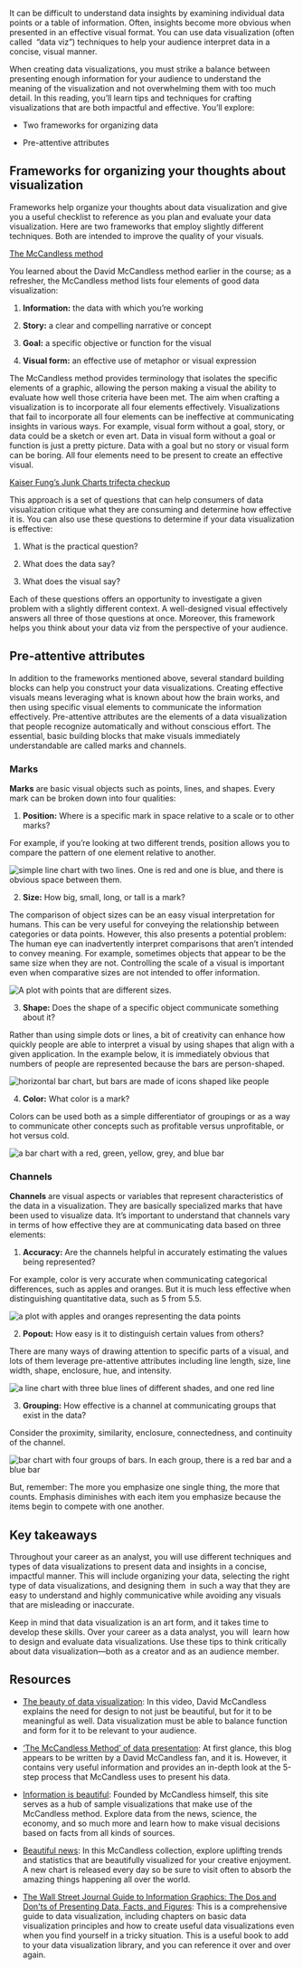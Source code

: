 It can be difficult to understand data insights by examining individual data points or a table of information. Often, insights become more obvious when presented in an effective visual format. You can use data visualization (often called  “data viz”) techniques to help your audience interpret data in a concise, visual manner.

When creating data visualizations, you must strike a balance between presenting enough information for your audience to understand the meaning of the visualization and not overwhelming them with too much detail. In this reading, you’ll learn tips and techniques for crafting visualizations that are both impactful and effective. You’ll explore:

- Two frameworks for organizing data
    
- Pre-attentive attributes
    

## Frameworks for organizing your thoughts about visualization

Frameworks help organize your thoughts about data visualization and give you a useful checklist to reference as you plan and evaluate your data visualization. Here are two frameworks that employ slightly different techniques. Both are intended to improve the quality of your visuals. 

[The McCandless method](https://www.informationisbeautiful.net/visualizations/what-makes-a-good-data-visualization/)

You learned about the David McCandless method earlier in the course; as a refresher, the McCandless method lists four elements of good data visualization: 

1. **Information:** the data with which you’re working 
    
2. **Story:** a clear and compelling narrative or concept
    
3. **Goal:** a specific objective or function for the visual
    
4. **Visual form:** an effective use of metaphor or visual expression
    

The McCandless method provides terminology that isolates the specific elements of a graphic, allowing the person making a visual the ability to evaluate how well those criteria have been met. The aim when crafting a visualization is to incorporate all four elements effectively. Visualizations that fail to incorporate all four elements can be ineffective at communicating insights in various ways. For example, visual form without a goal, story, or data could be a sketch or even art. Data in visual form without a goal or function is just a pretty picture. Data with a goal but no story or visual form can be boring. All four elements need to be present to create an effective visual.

[Kaiser Fung’s Junk Charts trifecta checkup](https://junkcharts.typepad.com/junk_charts/junk-charts-trifecta-checkup-the-definitive-guide.html)

This approach is a set of questions that can help consumers of data visualization critique what they are consuming and determine how effective it is. You can also use these questions to determine if your data visualization is effective:

1. What is the practical question? 
    
2. What does the data say?
    
3. What does the visual say? 
    

Each of these questions offers an opportunity to investigate a given problem with a slightly different context. A well-designed visual effectively answers all three of those questions at once. Moreover, this framework helps you think about your data viz from the perspective of your audience. 

## Pre-attentive attributes

In addition to the frameworks mentioned above, several standard building blocks can help you construct your data visualizations. Creating effective visuals means leveraging what is known about how the brain works, and then using specific visual elements to communicate the information effectively. Pre-attentive attributes are the elements of a data visualization that people recognize automatically and without conscious effort. The essential, basic building blocks that make visuals immediately understandable are called marks and channels. 

### Marks

**Marks** are basic visual objects such as points, lines, and shapes. Every mark can be broken down into four qualities:

1. **Position:** Where is a specific mark in space relative to a scale or to other marks? 

For example, if you’re looking at two different trends, position allows you to compare the pattern of one element relative to another. 

![simple line chart with two lines. One is red and one is blue, and there is obvious space between them.](https://d3c33hcgiwev3.cloudfront.net/imageAssetProxy.v1/w13YHmt8QaiMlhM_FMoQnA_20fa0b545f3d43779dad888c4eab81f1_PoHaiHktPbMb89eEc9Vpp-UE_BTfwzjST1tLbw1_3HOQ7m0bSk9A2t7Bv-w7nM_57RH4dUH92FkOsuNe0RN6mlu15J8WF1WP3NuoToX7QUOd2UCGjzosjgeeaPnG_gaVxJm4rOoCc5r-ApSOG6ZdPiw?expiry=1721260800000&hmac=NYavPUb8y3BEcNzSo7mBNIj0GOFNcSirWtlJYJmfEsU)

2. **Size:** How big, small, long, or tall is a mark?

The comparison of object sizes can be an easy visual interpretation for humans. This can be very useful for conveying the relationship between categories or data points. However, this also presents a potential problem: The human eye can inadvertently interpret comparisons that aren’t intended to convey meaning. For example, sometimes objects that appear to be the same size when they are not. Controlling the scale of a visual is important even when comparative sizes are not intended to offer information.

![A plot with points that are different sizes.](https://d3c33hcgiwev3.cloudfront.net/imageAssetProxy.v1/G1By0iKbT6S20RyOJOLakw_8e3b96d8d62b41dab3a0e9b037da2cf1_GODjKcAHrADKXJsRxDT2itjTl9NO4ism_dt63kvp6YzrO7aIUOhVjyUscltPeyX2XNlXJwyEOGz1ibCd7JZXTnAlcjVB3Wvtfjcszugj1WSA4XWqoGP-UHGlrlC54ZNksUkdKtXHlg6Wg7AD_HJMgZU?expiry=1721260800000&hmac=cyqRqTD9SU771Hc6TjK5cm4xwos1Ydl3lnoYD4UhTSE)

3. **Shape:** Does the shape of a specific object communicate something about it?

Rather than using simple dots or lines, a bit of creativity can enhance how quickly people are able to interpret a visual by using shapes that align with a given application. In the example below, it is immediately obvious that numbers of people are represented because the bars are person-shaped. 

![horizontal bar chart, but bars are made of icons shaped like people](https://d3c33hcgiwev3.cloudfront.net/imageAssetProxy.v1/vIWV0cFASZG52lgye2TkcA_32e7afe4ba304c8db5d3dd396a1e5ff1__mfHWWDLd73KXZcCE8V0tPKY1iltunaMx63y5jMoIXySA0-d1Hx40MZctiQIlt2yZNTr_r0wp3NRjDA7L8mrPRJPZls-ta5RPIeDbYssZMDiLrfWolXOXKF5kkY67YPr8WfkgMzxZK-WNlB53g-_rIU?expiry=1721260800000&hmac=wEEWe_6RYOyG7CnJT8eKFAGcgYsdWEuHXNceafaDHxk)

4. **Color:** What color is a mark?

Colors can be used both as a simple differentiator of groupings or as a way to communicate other concepts such as profitable versus unprofitable, or hot versus cold. 

![a bar chart with a red, green, yellow, grey, and blue bar](https://d3c33hcgiwev3.cloudfront.net/imageAssetProxy.v1/i6Lpsc88RzeYrF-r61-lkA_c9ee968f09d24a33849524397a00a7f1_uWZn95j6KM0A4os33IazLDL0nNrpIix7WMtlZ_4sb9HafOB0G4kVuQ7vR0oXEhn9WVnLkCKj8sAMffZKaZHSN7z6gkgcLfK1plWtwxXdaFWB5mnMii8lgVewDtq6DRmzDad_9yzAFpQ1kFoGm12aWE8?expiry=1721260800000&hmac=2LfFfw3o0Aqsn3InyfAnEtrj69FBXWvqYIfGz3wv_Q0)

### Channels

**Channels** are visual aspects or variables that represent characteristics of the data in a visualization. They are basically specialized marks that have been used to visualize data. It’s important to understand that channels vary in terms of how effective they are at communicating data based on three elements: 

1. **Accuracy:** Are the channels helpful in accurately estimating the values being represented?

For example, color is very accurate when communicating categorical differences, such as apples and oranges. But it is much less effective when distinguishing quantitative data, such as 5 from 5.5.

![a plot with apples and oranges representing the data points](https://d3c33hcgiwev3.cloudfront.net/imageAssetProxy.v1/Wf6s1QnXRXSjIqWek_8Sag_d7aefd5069c34982bb9e2b6ee00083f1_eddRCinr1PXCxLOOT7ouF1uWgWXoPJsomsNUfjno7rJ4AT4IDk10Elhyvr8HX8wIfxIj2Xj0ATEHcGv26wenha8PMqjkWo3UnZOToCze3iWgzhZx9_a6Zth5fSPHR7wC6fKxY0B4ICh9jHbLyB4L0QI?expiry=1721260800000&hmac=pDUJZADlNdYnVegEuhrVVRFRWd_WiPrbO6QLqcYhlUc)

2. **Popout:** How easy is it to distinguish certain values from others?

There are many ways of drawing attention to specific parts of a visual, and lots of them leverage pre-attentive attributes including line length, size, line width, shape, enclosure, hue, and intensity.

![a line chart with three blue lines of different shades, and one red line](https://d3c33hcgiwev3.cloudfront.net/imageAssetProxy.v1/sxYBbaJKSsuP4_7UcjOeew_d8c55324fda24a5c9f4d53f59c393df1_9V9JqTSQJKOQ5Gn-fkp-ZmJILLWBHwvKOJGFXhrBXs2Vo2mOVUENTLqJbs9nQucXedmVprZ_EhmZz2JBTYTVpfWtSGDqfUaEOxP0Bm8TUwbKYLwjPwd4zpbL2AFUQJZ3xKKfrNqDoY8ofGqkPvqaI3Y?expiry=1721260800000&hmac=m61j7OYzvH0un1Q5qUBETMnbrA51zh4h6czIXg0RxnQ)

3. **Grouping:** How effective is a channel at communicating groups that exist in the data?

Consider the proximity, similarity, enclosure, connectedness, and continuity of the channel.

![bar chart with four groups of bars. In each group, there is a red bar and a blue bar](https://d3c33hcgiwev3.cloudfront.net/imageAssetProxy.v1/YVCqvj29RueUw-qbXakeiQ_55494966d85946208cb20fa514cddcf1_clRwSjOaDIJfbIETWvYtnENapMqisUqPNl6ZOpdVKMyD8UwKbulM6NodwVe3N_ePiuwzGm9qbaWSS10vHgnhAeICBrN5j4sDpO931SkKSriacYXA8OHcb3XYkyZzsrV5jD1x-CMXSxQ0ps1cOD0oEv8?expiry=1721260800000&hmac=ctKzjgHx6hTjBHA97sT-quFdeNV4wZNSSKQTZP-UuQI)

But, remember: The more you emphasize one single thing, the more that counts. Emphasis diminishes with each item you emphasize because the items begin to compete with one another.  

## Key takeaways

Throughout your career as an analyst, you will use different techniques and types of data visualizations to present data and insights in a concise, impactful manner. This will include organizing your data, selecting the right type of data visualizations, and designing them  in such a way that they are easy to understand and highly communicative while avoiding any visuals that are misleading or inaccurate.

Keep in mind that data visualization is an art form, and it takes time to develop these skills. Over your career as a data analyst, you will  learn how to design and evaluate data visualizations. Use these tips to think critically about data visualization—both as a creator and as an audience member.

## Resources

- [The beauty of data visualization](https://www.ted.com/talks/david_mccandless_the_beauty_of_data_visualization?language=en#t-150183): In this video, David McCandless explains the need for design to not just be beautiful, but for it to be meaningful as well. Data visualization must be able to balance function and form for it to be relevant to your audience. 
    
- [‘The McCandless Method’ of data presentation](https://artscience.blog/home/the-mccandless-method-of-data-presentation): At first glance, this blog appears to be written by a David McCandless fan, and it is. However, it contains very useful information and provides an in-depth look at the 5-step process that McCandless uses to present his data.
    
- [Information is beautiful](https://informationisbeautiful.net/): Founded by McCandless himself, this site serves as a hub of sample visualizations that make use of the McCandless method. Explore data from the news, science, the economy, and so much more and learn how to make visual decisions based on facts from all kinds of sources. 
    
- [Beautiful news](https://informationisbeautiful.net/beautifulnews/): In this McCandless collection, explore uplifting trends and statistics that are beautifully visualized for your creative enjoyment. A new chart is released every day so be sure to visit often to absorb the amazing things happening all over the world.
    
- [The Wall Street Journal Guide to Information Graphics: The Dos and Don'ts of Presenting Data, Facts, and Figures](https://www.amazon.com/Street-Journal-Guide-Information-Graphics/dp/0393072959): This is a comprehensive guide to data visualization, including chapters on basic data visualization principles and how to create useful data visualizations even when you find yourself in a tricky situation. This is a useful book to add to your data visualization library, and you can reference it over and over again.